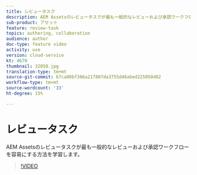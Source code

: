 ```yaml
---
title: レビュータスク
description: AEM Assetsのレビュータスクが最も一般的なレビューおよび承認ワークフローを容易にする方法を学習します。
sub-product: アセット
feature: review-task
topics: authoring, collaboration
audience: author
doc-type: feature video
activity: use
version: cloud-service
kt: 4670
thumbnail: 32050.jpg
translation-type: tm+mt
source-git-commit: 67ca08bf386a217807da3755d46abed225050d02
workflow-type: tm+mt
source-wordcount: '33'
ht-degree: 15%

---
```



# レビュータスク

AEM Assetsのレビュータスクが最も一般的なレビューおよび承認ワークフローを容易にする方法を学習します。

>[!VIDEO](https://video.tv.adobe.com/v/32050/?quality=12&learn=on&hidetitle=true)